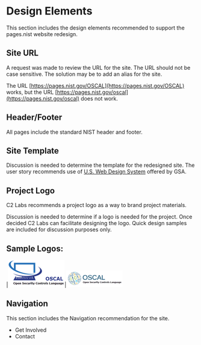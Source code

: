 # Design Elements

This section includes the design elements recommended to support the pages.nist website redesign.

## Site URL

A request was made to review the URL for the site. The URL should not be case sensitive. The solution may be to add an alias for the site.

The URL [https://pages.nist.gov/OSCAL](https://pages.nist.gov/OSCAL) works, but the URL [https://pages.nist.gov/oscal](https://pages.nist.gov/oscal) does not work.

## Header/Footer

All pages include the standard NIST header and footer.

## Site Template

Discussion is needed to determine the template for the redesigned site. The user story recommends use of [U.S. Web Design System](https://designsystem.digital.gov/) offered by GSA.

## Project Logo
C2 Labs recommends a project logo as a way to brand project materials.

Discussion is needed to determine if a logo is needed for the project. Once decided C2 Labs can facilitate designing the logo. Quick design samples are included for discussion purposes only.

## Sample Logos:
|![Sample Logo 1 for OSCAL](imgs/OSCAL_Logo1.png
)|![Sample Logo 2 for OSCAL](imgs/OSCAL_Logo2.png
      )

## Navigation
This section includes the Navigation recommendation for the site.

- Get Involved
- Contact
